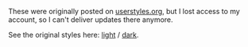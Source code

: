 These were originally posted on [userstyles.org](https://userstyles.org/), but I lost access to my account, so I can't deliver updates there anymore.

See the original styles here: [light](https://userstyles.org/styles/169217/esc-nation-facelift-light) / [dark](https://userstyles.org/styles/179782/esc-nation-facelift-dark).
